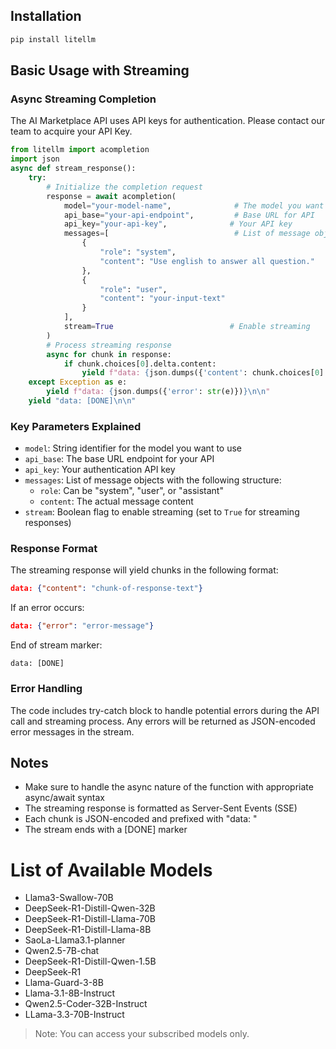 ## Installation
```bash
pip install litellm
```
## Basic Usage with Streaming
### Async Streaming Completion
The AI Marketplace API uses API keys for authentication. Please contact our team to acquire your API Key. 

```python
from litellm import acompletion
import json
async def stream_response():
    try:
        # Initialize the completion request
        response = await acompletion(
            model="your-model-name",              # The model you want to use
            api_base="your-api-endpoint",         # Base URL for API
            api_key="your-api-key",              # Your API key
            messages=[                            # List of message objects
                {
                    "role": "system",
                    "content": "Use english to answer all question."
                },
                {
                    "role": "user",
                    "content": "your-input-text"
                }
            ],
            stream=True                          # Enable streaming
        )
        # Process streaming response
        async for chunk in response:
            if chunk.choices[0].delta.content:
                yield f"data: {json.dumps({'content': chunk.choices[0].delta.content})}\n\n"
    except Exception as e:
        yield f"data: {json.dumps({'error': str(e)})}\n\n"
    yield "data: [DONE]\n\n"
```
### Key Parameters Explained
- `model`: String identifier for the model you want to use
- `api_base`: The base URL endpoint for your API
- `api_key`: Your authentication API key
- `messages`: List of message objects with the following structure:
  - `role`: Can be "system", "user", or "assistant"
  - `content`: The actual message content
- `stream`: Boolean flag to enable streaming (set to `True` for streaming responses)
### Response Format
The streaming response will yield chunks in the following format:
```json
data: {"content": "chunk-of-response-text"}
```
If an error occurs:
```json
data: {"error": "error-message"}
```
End of stream marker:
```
data: [DONE]
```
### Error Handling
The code includes try-catch block to handle potential errors during the API call and streaming process. Any errors will be returned as JSON-encoded error messages in the stream.
## Notes
- Make sure to handle the async nature of the function with appropriate async/await syntax
- The streaming response is formatted as Server-Sent Events (SSE)
- Each chunk is JSON-encoded and prefixed with "data: "
- The stream ends with a [DONE] marker

# List of Available Models

- Llama3-Swallow-70B  
- DeepSeek-R1-Distill-Qwen-32B  
- DeepSeek-R1-Distill-Llama-70B  
- DeepSeek-R1-Distill-Llama-8B  
- SaoLa-Llama3.1-planner  
- Qwen2.5-7B-chat  
- DeepSeek-R1-Distill-Qwen-1.5B  
- DeepSeek-R1  
- Llama-Guard-3-8B  
- Llama-3.1-8B-Instruct  
- Qwen2.5-Coder-32B-Instruct  
- LLama-3.3-70B-Instruct  

> Note: You can access your subscribed models only.

